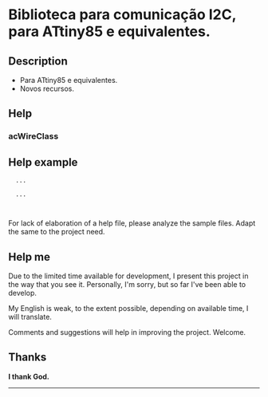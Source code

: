 
# Biblioteca para comunicação I2C, para ATtiny85 e equivalentes.

Description
------------

* Para ATtiny85 e equivalentes.
* Novos recursos.

Help
------------

### acWireClass



Help example
------------

```
  ...

  ...
```
 
 
```

```


```

```

  For lack of elaboration of a help file, please analyze the sample files.
  Adapt the same to the project need.


Help me
------------
  Due to the limited time available for development, I present this project in the
  way that you see it. Personally, I'm sorry, but so far I've been able to develop.
  
  My English is weak, to the extent possible, depending on available time, I will
  translate.
  
  Comments and suggestions will help in improving the project. Welcome.


Thanks
------------
  **I thank God.**
  
------------
